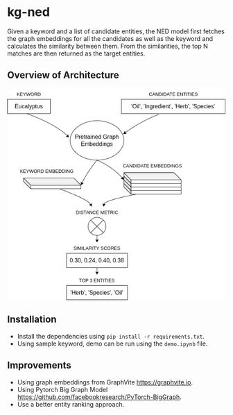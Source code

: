 # kg-ned
Given a keyword and a list of candidate entities, the NED model first fetches the graph embeddings for all the candidates as well as the  keyword and calculates the similarity between them. From the similarities, the top N matches are then returned as the target entities.

## Overview of Architecture
<img src="kg_ned.jpg"/>

## Installation
- Install the dependencies using `pip install -r requirements.txt`.
- Using sample keyword, demo can be run using the `demo.ipynb` file.

## Improvements
- Using graph embeddings from GraphVite https://graphvite.io.
- Using Pytorch Big Graph Model https://github.com/facebookresearch/PyTorch-BigGraph.
- Use a better entity ranking approach.
